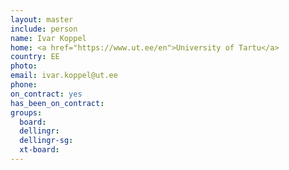 ```yaml
---
layout: master
include: person
name: Ivar Koppel
home: <a href="https://www.ut.ee/en">University of Tartu</a>
country: EE
photo:
email: ivar.koppel@ut.ee
phone:
on_contract: yes
has_been_on_contract:
groups:
  board:
  dellingr:
  dellingr-sg:
  xt-board:
---
```

